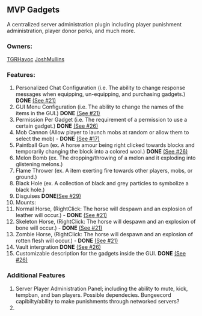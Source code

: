 MVP Gadgets
------------
A centralized server administration plugin including player punishment administration, player donor perks, and much more.

### Owners:
[TGRHavoc](https://github.com/TGRHavoc)
[JoshMullins](https://github.com/JoshMullins)


### Features:

1. Personalized Chat Configuration (i.e. The ability to change response messages when equipping, un-equipping, and purchasing gadgets.) **DONE** [(See #21)](https://github.com/JoshMullins/MVPGadgets/pull/21/)
2. GUI Menu Configuration (i.e. The ability to change the names of the items in the GUI.) **DONE** [(See #21)](https://github.com/JoshMullins/MVPGadgets/pull/21)
3. Permission Per Gadget (i.e. The requirement of a permission to use a certain gadget.) **DONE** [(See #26)](https://github.com/JoshMullins/MVPGadgets/pull/26/)
4. Mob Cannon (Allow player to launch mobs at random or allow them to select the mob) - **DONE** [(See #17)](https://github.com/JoshMullins/MVPGadgets/pull/17)
5. Paintball Gun (ex. A horse amour being right clicked towards blocks and temporarily changing the block into a colored wool.) **DONE** [(See #26)](https://github.com/JoshMullins/MVPGadgets/pull/26/)
6. Melon Bomb (ex. The dropping/throwing of a melon and it exploding into glistening melons.)
7. Flame Thrower (ex. A item exerting fire towards other players, mobs, or ground.)
8. Black Hole (ex. A collection of black and grey particles to symbolize a black hole.)
9. Disguises **DONE**[(See #29)](https://github.com/JoshMullins/MVPGadgets/pull/29)
10. Mounts:
  1. Normal Horse, (RightClick: The horse will despawn and an explosion of leather will occur.) - **DONE** [(See #21)](https://github.com/JoshMullins/MVPGadgets/pull/21)
  2. Skeleton Horse, (RightClick: The horse will despawn and an explosion of bone will occur.) - **DONE** [(See #21)](https://github.com/JoshMullins/MVPGadgets/pull/21)
  3. Zombie Horse, (RightClick: The horse will despawn and an explosion of rotten flesh will occur.) - **DONE** [(See #21)](https://github.com/JoshMullins/MVPGadgets/pull/21)
11. Vault intergration **DONE** [(See #26)](https://github.com/JoshMullins/MVPGadgets/pull/26)
12. Customizable description for the gadgets inside the GUI. **DONE** [(See #26)](https://github.com/JoshMullins/MVPGadgets/pull/26)

### Additional Features
1. Server Player Administration Panel; including the ability to mute, kick, tempban, and ban players. Possible dependecies. Bungeecord capibilty/ability to make punishments through networked servers?
2. 
